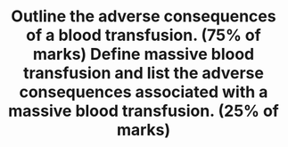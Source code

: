 ---
title: "Outline the adverse consequences of a blood transfusion. (75% of marks) Define massive blood transfusion and list the adverse consequences associated with a massive blood transfusion. (25% of marks)"
entityType: SAQ
exam: PEX
college: CICM
year: 2013
sitting: B
question: 13
passRate: 63
EC_expectedDomains:
- "Candidates are reminded that when asked to “outline”, that the expectation for them to include a description that reflects understanding, and not just “dotpoints”."
- "It is suggested that candidates take a systematic approach (e.g. use of categories such as immune, infectious, storage, etc.) when answering these type of questions."
EC_extraCredit:
- "In general this question was well answered"
EC_errorsCommon:
- "However candidates often had difficulty differentiating specifically for a massive blood transfusion (defined as replacement of circulating volume in 24 hours, or greater than 4 units blood transfused in 1 hour of continuing blood loss, or loss of 50% circulating volume in 3 hours)."
- "Responses to the first part of the question generally lacked depth."
---